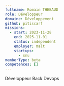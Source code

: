 ```yaml
---
fullname: Romain THEBAUD
role: Développeur
domaine: Développement
github: pitiscarf
missions:
  - start: 2023-11-28
    end: 2025-11-01
    status: independent
    employer: malt
    startups:
      - snu
memberType: beta
competences: []
---
```

Développeur Back  Devops